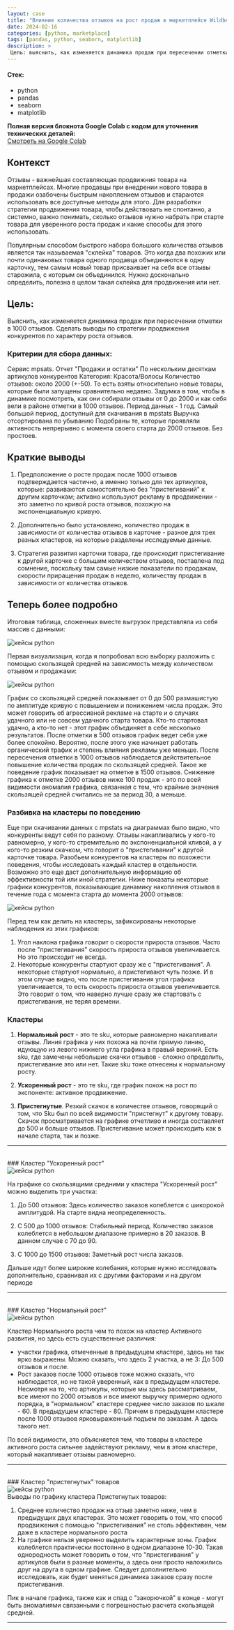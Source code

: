 ```yaml
---
layout: case
title: "Влияние количества отзывов на рост продаж в маркетплейсе Wildberries"
date: 2024-02-16
categories: [python, marketplace]
tags: [pandas, python, seaborn, matplotlib]
description: >
 Цель: выяснить, как изменяется динамика продаж при пересечении отметки в 1000 отзывов. Сделать выводы по стратегии продвижения конкурентов по характеру роста отзывов.
---
```


#### Стек:
- python
- pandas
- seaborn
- matplotlib


<p>
  <strong> Полная версия блокнота Google Colab с кодом  для уточнения технических деталей:</strong><br>  
  <a href="https://colab.research.google.com/drive/1KMqeGiOAQQ3MFSJwBMvjKivVIh1E_ic-?usp=sharing" class="btn btn-primary" target="_blank">
    Смотреть на Google Colab
  </a>
</p>

## Контекст
Отзывы - важнейшая составляющая продвижния товара на маркетплейсах. Многие продавцы при внедрении нового товара в продажи озабочены быстрым накоплением отзывов и стараются использовать все доступные методы для этого. 
Для разработки стратегии продвижения товара, чтобы действовать не спонтанно, а системно, важно понимать, сколько отзывов нужно набрать при старте товара для уверенного роста продаж и какие способы для этого использовать.

Популярным способом быстрого набора большого количества отзывов является так называемая "склейка" товаров. Это когда два похожих или почти одинаковых товара одного продавца объединяются в одну карточку, тем самым новый товар присваивает на себя все отзывы старожила, с которым он объединился. Нужно досконально определить, полезна в целом такая склейка для продвижения или нет. 

## Цель: 
Выяснить, как изменяется динамика продаж при пересечении отметки в 1000 отзывов. Сделать выводы по стратегии продвижения конкурентов по характеру роста отзывов.

### Критерии для сбора данных:

Сервис mpsats. Отчет "Продажи и остатки" По нескольким десяткам артикулов конкурентов
Категория: Красота/Волосы
Количество отзывов: около 2000 (+-50). То есть взяты относительно новые товары, которые были запущены сравнительно недавно. Задумка в том, чтобы в динамике посмотреть, как они собирали отзывы от 0 до 2000 и как себя вели в районе отметки в 1000 отзывов.
Период данных - 1 год. Самый большой период, доступный для скачивания в mpstats
Выручка отсортирована по убыванию
Подобраны те, которые проявляли активность непрерывно с момента своего старта до 2000 отзывов. Без простоев.

## Краткие выводы
1. Предположение о росте продаж после 1000 отзывов подтверждается частично, а именно только для тех артикулов, которые:
развиваются самостоятельно без "пристегиваний" к другим карточкам;
активно используют рекламу в продвижении - это заметно по кривой роста отзывов, похожую на экспоненциальную кривую.

2. Дополнительно было установлено, количество продаж в зависимости от количества отзывов в карточке - разное для трех разных кластеров, на которые разделены исследуемые данные.

3. Стратегия развития карточки товара, где происходит пристегивание к другой карточке с большим количеством отзывов, поставлена под сомнение, поскольку там самые низкие показатели по продажам, скорости приращения продаж в неделю, количеству продаж в зависимости от количества отзывов.

## Теперь более подробно
Итоговая таблица, сложенных вместе выгрузок представляла из себя массив с данными:
   <div class="case-image">
      <img src="{{ site.baseurl }}/assets/images/reviews_table.png" alt="кейсы python" class="img-fluid w-75">
    </div>

Первая визуализация, когда я попробовал всю выборку разложить с помощью скользящей средней на зависимость между количеством отзывом и продажами:
   <div class="case-image">
      <img src="{{ site.baseurl }}/assets/images/reviews_chart1.png" alt="кейсы python" class="img-fluid w-75">
    </div>

График со скользящей средней показывает от 0 до 500 размашистую по амплитуде кривую с повышением и понижением числа продаж. Это может говорить об агрессивной рекламе на старте и о случаях удачного или не совсем удачного старта товара. Кто-то стартовал удачно, а кто-то нет - этот график объединяет в себе несколько результатов.
После отметки в 500 отзывов график ведет себя уже более спокойно. Вероятно, после этого уже начинает работать органический трафик и степень влияния рекламы уже меньше.
После пересечения отметки в 1000 отзывов наблюдается действительное повышение количества продаж по скользящей средней. Такое же поведение график показывает на отметке в 1500 отзывов.
Снижение графика к отметке 2000 отзывов ниже 100 продаж - это по всей видимости аномалия графика, связанная с тем, что крайние значения скользящей средней считались не за период 30, а меньше.

### Разбивка на кластеры по поведению
Еще при скачивании данных с mpstats на диаграммах было видно, что конкуренты ведут себя по разному. Отзывы накапливались у кого-то равномерно, у кого-то стремительно по экспоненциальной кливой, а у кого-то резким скачком, что говорит о "пристегивании" к другой карточке товара.
Разобьем конкурентов на кластеры по похожести поведения, чтобы исследовать каждый кластер в отдельности. Возможно это еще даст дополнительную информацию об эффективности той или иной стратегии.
Ниже показаты некоторые графики конкурентов, показывающие динамику накопления отзывов в течение года с момента старта до момента 2000 отзывов:

   <div class="case-image">
      <img src="{{ site.baseurl }}/assets/images/reviews_chart2.png" alt="кейсы python" class="img-fluid w-75">
    </div>

Перед тем как делить на кластеры, зафиксированы некоторые наблюдения из этих графиков:

1. Угол наклона графика говорит о скорости прироста отзывов. Часто после "пристегивания" скорость прироста отзывов увеличивается. Но это происходит не всегда.
2. Некоторые конкуренты стартуют сразу же с "пристегивания". А некоторые стартуют нормально, а пристегивают чуть позже. И в этом случае видно, что после пристегивания угол графика увеличивается, то есть скорость прироста отзывов увеличивается. Это говорит о том, что наверно лучше сразу же стартовать с пристегивания, не теряя времени. 

### Кластеры

1. **Нормальный рост** - это те sku, которые равномерно накапливали отзывы. Линия графика у них похожа на почти прямую линию, идующую из левого нижнего угла графика в правый верхний. Есть sku, где замечены небольшие скачки отзывов - сложно определить, пристегивание это или нет. Такие sku тоже отнесены к нормальному росту.

2.  **Ускоренный рост** - это те sku, где график похож на рост по экспоненте: активное продвижение.

3. **Пристегнутые**. Резкий скачок в количестве отзывов, говорящий о том, что Sku был по всей видимости "пристегнут" к другому товару. Скачок просматривается на графике отчетливо и иногда составляет до 500 и больше отзывов. Пристегивание может происходить как в начале старта, так и позже.

<hr>
<br>
### Кластер "Ускоренный рост"

   <div class="case-image">
      <img src="{{ site.baseurl }}/assets/images/python_reviews_title.png" alt="кейсы python" class="img-fluid w-75">
    </div>

На графике со скользящими средними у кластера "Ускоренный рост" можно выделить три участка:

1. До 500 отзывов: Здесь количество заказов колеблется с шикорокой амплитудой. На старте видна неопределенность.

2. С 500 до 1000 отзывов: Стабильный период. Количество заказов колеблется в небольшом диапазоне примерно в 20 заказов. В данном случае с 70 до 90.

3. С 1000 до 1500 отзывов: Заметный рост числа заказов.

Дальше идут более широкие колебания, которые нужно исследовать дополнительно, сравнивая их с другими факторами и на другом периоде
<hr>
<br>
### Кластер "Нормальный рост"
   <div class="case-image">
      <img src="{{ site.baseurl }}/assets/images/reviews_chart3.png" alt="кейсы python" class="img-fluid w-75">
    </div>

Кластер Нормального роста чем то похож на кластер Активного развития, но здесь есть существенные различия:

- участки графика, отмеченные в предыдущем кластере, здесь не так ярко выражены. Можно сказать, что здесь 2 участка, а не 3: До 500 отзывов и после.
- Рост заказов после 1000 отзывов тоже можно сказать, что наблюдается, но не такой уверенный, как в предыдущем кластере.
Несмотря на то, что артикулы, которые мы здесь рассматриваем, все имеют по 2000 отзывов и все имеют выручку примерно одного порядка, в "нормальном" кластере среднее число заказов по шкале - 60. В предыдущем кластере - 80. Причем в предыдущем кластере после 1000 отзывов ярковыраженный подъем по заказам. А здесь такого нет.

По всей видимости, это объясняется тем, что товары в кластере активного роста сильнее задействуют рекламу, чем в этом кластере, который накапливает отзывы равномерно.
<hr>
<br>
### Кластер "пристегнутых" товаров
   <div class="case-image">
      <img src="{{ site.baseurl }}/assets/images/reviews_chart4.png" alt="кейсы python" class="img-fluid w-75">
    </div>
Выводы по графику кластера Пристегнутых товаров:

1. Среднее количество продаж на отзыв заметно ниже, чем в предыдущих двух кластерах. Это может говорить о том, что способ продвижения с помощью "пристегивания" не столь эффективен, чем даже в кластере нормального роста
2. На графике нельзя уверенно выделить характерные зоны. График колеблется практически постоянно в одном диапазоне 10-30.
Такая однородность может говорить о том, что "пристегивания" у артикулов были в разные моменты, а здесь они просто наложились друг на друга в одном графике. Следует дополнительно исследовать, как будет меняться динамика заказов сразу после пристегивания.

Пик в начале графика, также как и спад с "закорючкой" в конце - могут быть аномалиями связанными с погрешностью расчета скользящей средней.
<hr>

